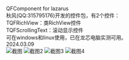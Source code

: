 QFComponent for lazarus  
秋风(QQ:315795176)开发的控件包，有2个控件：  
TQFRichView：类RichView控件  
TQFScrollingText：滚动显示控件  
可在windows和linux使用，已在龙芯电脑实测可用。  
2024.03.09  
![截图](https://github.com/szlbz/QFComponent/blob/main/%E6%88%AA%E5%9B%BE.png)
![截图2](https://github.com/szlbz/QFComponent/blob/main/%E6%88%AA%E5%9B%BE2.png)
![截图3](https://github.com/szlbz/QFComponent/blob/main/%E6%88%AA%E5%9B%BE3.png)
![截图4](https://github.com/szlbz/QFComponent/blob/main/%E6%88%AA%E5%9B%BE4.png)  
